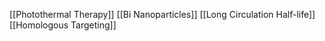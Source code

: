 [[Photothermal Therapy]]
[[Bi Nanoparticles]]
[[Long Circulation Half-life]]
[[Homologous Targeting]]
